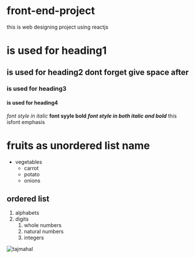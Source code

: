 # front-end-project
this is web designing project using reactjs
# is used for heading1
## is used for heading2 dont forget give space after 
### is used for heading3
#### is used for heading4
*font style in italic* 
**font syyle bold**
***font style in both italic and bold***
this isfont emphasis
# fruits as unordered list name
* vegetables
  * carrot
  * potato
  * onions
## ordered list
1. alphabets
2. digits
   1. whole numbers
   2. natural numbers
   3. integers
    
![tajmahal](https://upload.wikimedia.org/wikipedia/commons/thumb/6/67/Taj_Mahal_in_India_-_Kristian_Bertel.jpg/1200px-Taj_Mahal_in_India_-_Kristian_Bertel.jpg)

